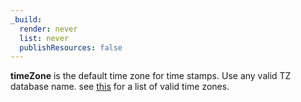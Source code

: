 ```yaml
---
_build:
  render: never
  list: never
  publishResources: false
---
```


**timeZone** is the default time zone for time stamps. Use any valid TZ database name. see [this](https://en.wikipedia.org/wiki/List_of_tz_database_time_zones#List) for a list of valid time zones.
